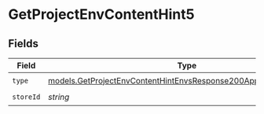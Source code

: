 # GetProjectEnvContentHint5


## Fields

| Field                                                                                                                                        | Type                                                                                                                                         | Required                                                                                                                                     | Description                                                                                                                                  |
| -------------------------------------------------------------------------------------------------------------------------------------------- | -------------------------------------------------------------------------------------------------------------------------------------------- | -------------------------------------------------------------------------------------------------------------------------------------------- | -------------------------------------------------------------------------------------------------------------------------------------------- |
| `type`                                                                                                                                       | [models.GetProjectEnvContentHintEnvsResponse200ApplicationJSONType](../models/getprojectenvcontenthintenvsresponse200applicationjsontype.md) | :heavy_check_mark:                                                                                                                           | N/A                                                                                                                                          |
| `storeId`                                                                                                                                    | *string*                                                                                                                                     | :heavy_check_mark:                                                                                                                           | N/A                                                                                                                                          |